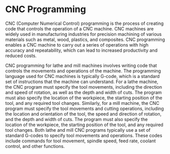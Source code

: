# CNC Programming


CNC (Computer Numerical Control) programming is the process of creating code that controls the operation of a CNC machine. CNC machines are widely used in manufacturing industries for precision machining of various materials such as metal, wood, plastics, and composites. CNC programming enables a CNC machine to carry out a series of operations with high accuracy and repeatability, which can lead to increased productivity and reduced costs.


CNC programming for lathe and mill machines involves writing code that controls the movements and operations of the machine. 
The programming language used for CNC machines is typically G-code, which is a standard set of instructions that the machine can understand.
For a lathe machine, the CNC program must specify the tool movements, including the direction and speed of rotation, as well as the depth and width of cuts. 
The program must also specify the location of the workpiece, the starting position of the tool, and any required tool changes.
Similarly, for a mill machine, the CNC program must specify the tool movements and cutting operations, including the location and orientation of the tool, the speed and direction of rotation, and the depth and width of cuts.
The program must also specify the location of the workpiece, the starting position of the tool, and any required tool changes.
Both lathe and mill CNC programs typically use a set of standard G-codes to specify tool movements and operations.
These codes include commands for tool movement, spindle speed, feed rate, coolant control, and other functions.
